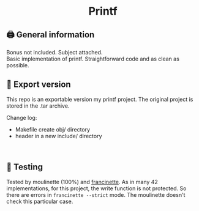 <h1 align="center">
	Printf
</h1>

## 🖨️ General information
Bonus not included. Subject attached. </br>
Basic implementation of printf. Straightforward code and as clean as possible.</br>

## 🚀 Export version
This repo is an exportable version my printf project.
The original project is stored in the .tar archive.

Change log:
- Makefile create obj/ directory
- header in a new include/ directory
</br>

## 🚧 Testing
Tested by moulinette (100%) and [francinette](https://github.com/xicodomingues/francinette).
As in many 42 implementations, for this project, the write function is not protected. So there are errors in `francinette --strict` mode. The moulinette doesn't check this particular case.
